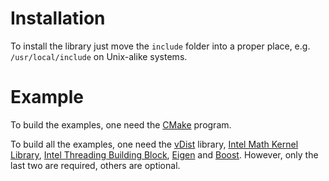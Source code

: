 # Installation

To install the library just move the `include` folder into a proper place, e.g.
`/usr/local/include` on Unix-alike systems.

# Example

To build the examples, one need the [CMake](http://www.cmake.org/) program.

To build all the examples, one need the
[vDist](https://github.com/zhouyan/vDist) library, [Intel Math Kernel
Library](http://software.intel.com/en-us/articles/intel-mkl/), [Intel Threading
Building Block](http://threadingbuildingblocks.org/),
[Eigen](http://eigen.tuxfamily.org/index.php?title=Main_Page) and
[Boost](http://www.boost.org/). However, only the last two are required, others
are optional.
